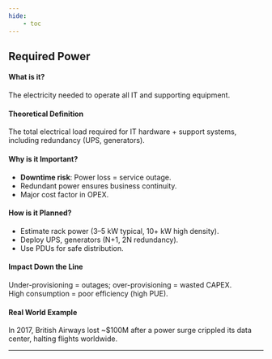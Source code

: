 ```yaml
---
hide:
    - toc
---
```

## Required Power

#### What is it?
The electricity needed to operate all IT and supporting equipment.

#### Theoretical Definition
The total electrical load required for IT hardware + support systems, including redundancy (UPS, generators).

#### Why is it Important?
- **Downtime risk**: Power loss = service outage.  
- Redundant power ensures business continuity.  
- Major cost factor in OPEX.  

#### How is it Planned?
- Estimate rack power (3–5 kW typical, 10+ kW high density).  
- Deploy UPS, generators (N+1, 2N redundancy).  
- Use PDUs for safe distribution.  

#### Impact Down the Line
Under-provisioning = outages; over-provisioning = wasted CAPEX.  
High consumption = poor efficiency (high PUE).

#### Real World Example
In 2017, British Airways lost ~$100M after a power surge crippled its data center, halting flights worldwide.

---